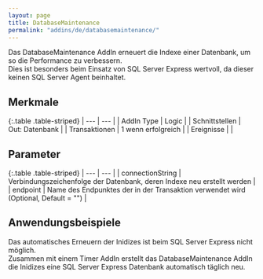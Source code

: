 ```yaml
---
layout: page
title: DatabaseMaintenance
permalink: "addins/de/databasemaintenance/"
---
```


Das DatabaseMaintenance AddIn erneuert die Indexe einer Datenbank, um so die Performance zu verbessern.<br />
Dies ist besonders beim Einsatz von SQL Server Express wertvoll, da dieser keinen SQL Server Agent beinhaltet. 

## Merkmale

{:.table .table-striped}
| --- | --- |
| AddIn Type | Logic |
| Schnittstellen | Out: Datenbank |
| Transaktionen | 1 wenn erfolgreich |
| Ereignisse |  |


## Parameter

{:.table .table-striped}
| --- | --- |
| connectionString | Verbindungszeichenfolge der Datenbank, deren Indexe neu erstellt werden |
| endpoint | Name des Endpunktes der in der Transaktion verwendet wird (Optional, Default = "") |

## Anwendungsbeispiele 

Das automatisches Erneuern der Inidizes ist beim SQL Server Express nicht möglich.<br />
Zusammen mit einem Timer AddIn erstellt das DatabaseMaintenance AddIn die Inidizes eine SQL Server Express Datenbank automatisch täglich neu.

